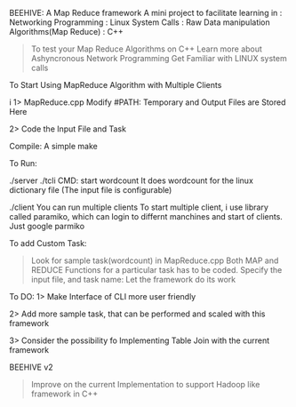 BEEHIVE: A Map Reduce framework 
A mini project to facilitate learning in 
: Networking Programming
: Linux System Calls
: Raw Data manipulation Algorithms(Map Reduce)
: C++


>To test your Map Reduce Algorithms on C++
>Learn more about Ashyncronous Network Programming
>Get Familiar with LINUX system calls



To Start Using MapReduce Algorithm with Multiple Clients

i
1> MapReduce.cpp
Modify #PATH: Temporary and Output Files are Stored Here

2> Code the Input File and Task 

Compile:
A simple make


To Run:

./server <port Number>
./tcli <server address> <server port> 
  CMD: start wordcount
  It does wordcount for the linux dictionary file
  (The input file is configurable)

./client <server address> <server port> <groupId>
You can run multiple clients
To start multiple client, i use library called paramiko, which can login to differnt manchines and start of clients.
Just google parmiko


To add Custom Task:
>Look for sample task(wordcount) in MapReduce.cpp
>Both MAP and REDUCE Functions for a particular task has to be coded.
>Specify the input file, and task name:
  Let the framework do its work


To DO:
1> Make Interface of CLI more user friendly

2> Add more sample task, that can be performed and scaled with this framework

3> Consider the possibility fo Implementing Table Join with the current framework


BEEHIVE v2
>Improve on the current Implementation to support Hadoop like framework in C++





